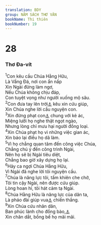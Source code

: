 ```yaml
---
translation: BDY
group: NĂM SÁCH THƠ VĂN
bookName: Thi thiên 
bookNumber: 19
---
```


<div class="title"><h1>28</h1><h3>Thơ Đa-vít</h3></div>
<span class="verse thi_28_1"><sup>1</sup>Con kêu cầu Chúa Hằng Hữu,<br/>Là Vầng Đá, nơi con ẩn nấp<br/>Xin Ngài đừng làm ngơ,<br/>Nếu Chúa không chịu đáp,<br/>Con tuyệt vọng như người xuống mộ sâu.<br/></span>
<span class="verse thi_28_2"><sup>2</sup>Con đưa tay lên trời<a href="#" data-toggle="tooltip" data-placement="bottom" title="Nt Nơi chí thánh">⚓</a> kêu xin cứu giúp,<br/>Xin Chúa nghe lời cầu nguyện con.<br/></span>
<span class="verse thi_28_3"><sup>3</sup>Xin đừng phạt con<a href="#" data-toggle="tooltip" data-placement="bottom" title="Nt kéo con đi">⚓</a> chung với kẻ ác,<br/>Miệng lưỡi họ nghe thật ngọt ngào,<br/>Nhưng lòng chỉ mưu hại người đồng loại.<br/></span>
<span class="verse thi_28_4"><sup>4</sup>Xin Chúa phạt họ vì những việc gian ác,<br/>Xin báo lại điều họ dã làm.<br/></span>
<span class="verse thi_28_5"><sup>5</sup>Vì họ chẳng quan tâm đến công việc Chúa,<br/>Chẳng chú ý đến công trình Ngài,<br/>Nên họ sẽ bị Ngài tiêu diệt,<br/>Chẳng bao giờ xây dựng họ lại.<br/></span>
<span class="verse thi_28_6"><sup>6</sup>Hãy ca ngợi Chúa Hằng Hữu,<br/>Vì Ngài đã nghe lời tôi nguyện cầu.<br/></span>
<span class="verse thi_28_7"><sup>7</sup>Chúa là năng lực tôi, tấm khiên che chở,<br/>Tôi tin cậy Ngài, nên được cứu giúp.<br/>Lòng hoan hỉ, tôi hát cảm tạ Ngài.<br/></span>
<span class="verse thi_28_8"><sup>8</sup>Chúa Hằng Hữu là năng lực của dân ta,<br/>Là pháo đài giúp vua<a href="#" data-toggle="tooltip" data-placement="bottom" title="Nt người được xức dầu của Chúa">⚓</a> chiến thắng.<br/></span>
<span class="verse thi_28_9"><sup>9</sup>Xin Chúa cứu nhân dân,<br/>Ban phúc lành cho đồng bào,<a href="#" data-toggle="tooltip" data-placement="bottom" title="Nt cơ nghiệp của Chúa">⚓</a><br/>Xin chăn dắt, bồng bế họ mãi mãi.</span>
